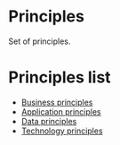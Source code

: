 # Principles
Set of principles.

# Principles list
* [Business principles](./business_principles/README.md)
* [Application principles](./application_principles/README.md)
* [Data principles](./data_principles/README.md)
* [Technology principles](./technology_principles/README.md)
